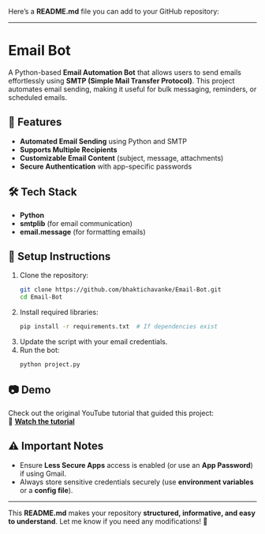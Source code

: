 Here’s a **README.md** file you can add to your GitHub repository:  

---

# Email Bot  

A Python-based **Email Automation Bot** that allows users to send emails effortlessly using **SMTP (Simple Mail Transfer Protocol)**. This project automates email sending, making it useful for bulk messaging, reminders, or scheduled emails.  

## 🚀 Features  
- **Automated Email Sending** using Python and SMTP  
- **Supports Multiple Recipients**  
- **Customizable Email Content** (subject, message, attachments)  
- **Secure Authentication** with app-specific passwords  

## 🛠️ Tech Stack  
- **Python**  
- **smtplib** (for email communication)  
- **email.message** (for formatting emails)  

## 📌 Setup Instructions  
1. Clone the repository:  
   ```bash
   git clone https://github.com/bhaktichavanke/Email-Bot.git
   cd Email-Bot
   ```  
2. Install required libraries:  
   ```bash
   pip install -r requirements.txt  # If dependencies exist
   ```  
3. Update the script with your email credentials.  
4. Run the bot:  
   ```bash
   python project.py
   ```  

## 📷 Demo  
Check out the original YouTube tutorial that guided this project:  
🔗 **[Watch the tutorial](https://youtu.be/u2O9bPyHNOE?si=3n-1DTEZYkbav-P8)**  

## ⚠️ Important Notes  
- Ensure **Less Secure Apps** access is enabled (or use an **App Password**) if using Gmail.  
- Always store sensitive credentials securely (use **environment variables** or a **config file**).  

---

This **README.md** makes your repository **structured, informative, and easy to understand**. Let me know if you need any modifications! 🚀
